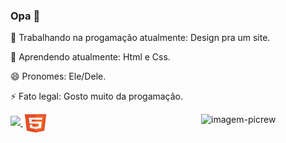 ### Opa 👋
<div>

🔭 Trabalhando na progamação atualmente: Design pra um site.

🌱 Aprendendo atualmente: Html e Css.

😄 Pronomes: Ele/Dele.

⚡ Fato legal: Gosto muito da progamação.

</div>
<a href="https://github.com/Luka-144">
  <img align="right" alt="imagem-picrew" src="https://share-cdn.picrew.me/shareImg/org/202108/338224_dU5QJCO9.png" width= "199px" height="199px">
  <img height="180em" src="https://github-readme-stats.vercel.app/api?username=Luka-144&show_icons=true&theme=gradient&include_all_commits=true&count_private=true"/>
  <img align="center" alt="HTML" height="30" width="40" src="https://raw.githubusercontent.com/devicons/devicon/master/icons/html5/html5-original.svg">
